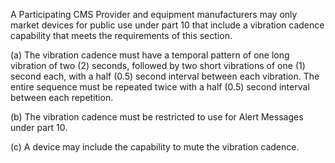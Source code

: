 A Participating CMS Provider and equipment manufacturers may only market devices for public use under part 10 that include a vibration cadence capability that meets the requirements of this section.

(a) The vibration cadence must have a temporal pattern of one long vibration of two (2) seconds, followed by two short vibrations of one (1) second each, with a half (0.5) second interval between each vibration. The entire sequence must be repeated twice with a half (0.5) second interval between each repetition.

(b) The vibration cadence must be restricted to use for Alert Messages under part 10.

(c) A device may include the capability to mute the vibration cadence.

